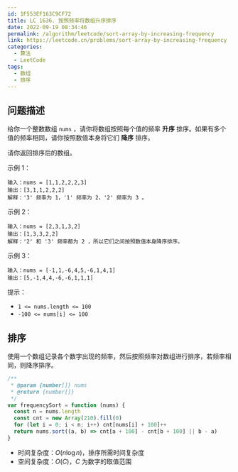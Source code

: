 ```yaml
---
id: 1F553EF163C9CF72
title: LC 1636. 按照频率将数组升序排序
date: 2022-09-19 08:34:46
permalink: /algorithm/leetcode/sort-array-by-increasing-frequency
link: https://leetcode.cn/problems/sort-array-by-increasing-frequency
categories:
  - 算法
  - LeetCode
tags:
  - 数组
  - 排序
---
```


<Level :type='1'/>

## 问题描述

给你一个整数数组 `nums` ，请你将数组按照每个值的频率 **升序** 排序。如果有多个值的频率相同，请你按照数值本身将它们 **降序** 排序。

请你返回排序后的数组。

示例 1：

```text
输入：nums = [1,1,2,2,2,3]
输出：[3,1,1,2,2,2]
解释：'3' 频率为 1，'1' 频率为 2，'2' 频率为 3 。
```

示例 2：

```text
输入：nums = [2,3,1,3,2]
输出：[1,3,3,2,2]
解释：'2' 和 '3' 频率都为 2 ，所以它们之间按照数值本身降序排序。
```

示例 3：

```text
输入：nums = [-1,1,-6,4,5,-6,1,4,1]
输出：[5,-1,4,4,-6,-6,1,1,1]
```

提示：

- `1 <= nums.length <= 100`
- `-100 <= nums[i] <= 100`

## 排序

使用一个数组记录各个数字出现的频率，然后按照频率对数组进行排序，若频率相同，则降序排序。

```javascript
/**
 * @param {number[]} nums
 * @return {number[]}
 */
var frequencySort = function (nums) {
  const n = nums.length
  const cnt = new Array(210).fill(0)
  for (let i = 0; i < n; i++) cnt[nums[i] + 100]++
  return nums.sort((a, b) => cnt[a + 100] - cnt[b + 100] || b - a)
}
```

- 时间复杂度：$O(n\log{n})$，排序所需时间复杂度
- 空间复杂度：$O(C)$，$C$ 为数字的取值范围

